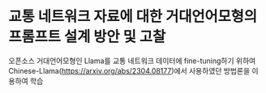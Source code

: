 # 교통 네트워크 자료에 대한 거대언어모형의 프롬프트 설계 방안 및 고찰

오픈소스 거대언어모형인 Llama를 교통 네트워크 데이터에 fine-tuning하기 위하여 Chinese-Llama(https://arxiv.org/abs/2304.08177)에서
사용하였던 방법론을 이용하여 학습
